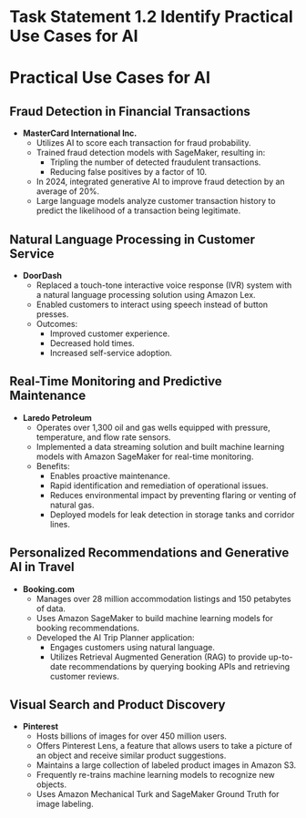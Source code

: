 # Task Statement 1.2 Identify Practical Use Cases for AI

# Practical Use Cases for AI

## Fraud Detection in Financial Transactions

- **MasterCard International Inc.**
  - Utilizes AI to score each transaction for fraud probability.
  - Trained fraud detection models with SageMaker, resulting in:
    - Tripling the number of detected fraudulent transactions.
    - Reducing false positives by a factor of 10.
  - In 2024, integrated generative AI to improve fraud detection by an average of 20%.
  - Large language models analyze customer transaction history to predict the likelihood of a transaction being legitimate.

## Natural Language Processing in Customer Service

- **DoorDash**
  - Replaced a touch-tone interactive voice response (IVR) system with a natural language processing solution using Amazon Lex.
  - Enabled customers to interact using speech instead of button presses.
  - Outcomes:
    - Improved customer experience.
    - Decreased hold times.
    - Increased self-service adoption.

## Real-Time Monitoring and Predictive Maintenance

- **Laredo Petroleum**
  - Operates over 1,300 oil and gas wells equipped with pressure, temperature, and flow rate sensors.
  - Implemented a data streaming solution and built machine learning models with Amazon SageMaker for real-time monitoring.
  - Benefits:
    - Enables proactive maintenance.
    - Rapid identification and remediation of operational issues.
    - Reduces environmental impact by preventing flaring or venting of natural gas.
    - Deployed models for leak detection in storage tanks and corridor lines.

## Personalized Recommendations and Generative AI in Travel

- **Booking.com**
  - Manages over 28 million accommodation listings and 150 petabytes of data.
  - Uses Amazon SageMaker to build machine learning models for booking recommendations.
  - Developed the AI Trip Planner application:
    - Engages customers using natural language.
    - Utilizes Retrieval Augmented Generation (RAG) to provide up-to-date recommendations by querying booking APIs and retrieving customer reviews.

## Visual Search and Product Discovery

- **Pinterest**
  - Hosts billions of images for over 450 million users.
  - Offers Pinterest Lens, a feature that allows users to take a picture of an object and receive similar product suggestions.
  - Maintains a large collection of labeled product images in Amazon S3.
  - Frequently re-trains machine learning models to recognize new objects.
  - Uses Amazon Mechanical Turk and SageMaker Ground Truth for image labeling.